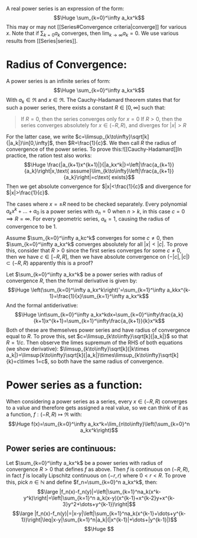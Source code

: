 A real power series is an expression of the form:$$\Huge \sum_{k=0}^\infty a_kx^k$$This may or may not [[Series#Convergence criteria|converge]] for various $x$. Note that if $\sum_{k=0}a_k$ converges, then $\lim_{k\to\infty}a_k=0$. We use various results from [[Series|series]].

# Radius of Convergence:

A power series is an infinite series of form:$$\Huge \sum_{k=0}^\infty a_kx^k$$With $a_k\in\Re$ and $x\in\Re$. The Cauchy-Hadamard theorem states that for such a power series, there exists a constant $R\in[0,\infty]$ such that:
> If $R=0$, then the series converges only for $x=0$
> If $R>0$, then the series converges absolutely for $x\in(-R,R)$, and diverges for $|x|>R$

For the latter case, we write $c=\limsup_{k\to\infty}\sqrt[k]{|a_k|}\in[0,\infty]$, then $R=\frac{1}{c}$. We then call $R$ the radius of convergence of the power series. To prove this:![[Cauchy-Hadamard]]In practice, the ration test also works:$$\Huge \frac{|a_{k+1}x^{k+1}|}{|a_kx^k|}=\left|\frac{a_{k+1}}{a_k}\right|x,\text{ assume}\lim_{k\to\infty}\left|\frac{a_{k+1}}{a_k}\right|=c\text{ exists}$$Then we get absolute convergence for $|x|<\frac{1}{c}$ and divergence for $|x|>\frac{1}{c}$.

The cases where $x=\pm R$ need to be checked separately. Every polynomial $a_kx^k+\dots+a_0$ is a power series with $a_n=0$ when $n>k$, in this case $c=0\implies R=\infty$. For every geometric series, $a_k=1$, causing the radius of convergence to be $1$.

Assume $\sum_{k=0}^\infty a_kc^k$ converges for some $c\neq0$, then $\sum_{k=0}^\infty a_kx^k$ converges absolutely for all $|x|<|c|$. To prove this, consider that $R>0$ since the first series converges for some $c\neq0$, then we have $c\in[-R,R]$, then we have absolute convergence on $(-|c|,|c|)\subset(-R,R)$ apparently this is a proof?

Let $\sum_{k=0}^\infty a_kx^k$ be a power series with radius of convergence $R$, then the formal derivative is given by:$$\Huge \left(\sum_{k=0}^\infty a_kx^k\right)'=\sum_{k=1}^\infty a_kkx^{k-1}=\frac{1}{x}\sum_{k=1}^\infty a_kx^k$$And the formal antiderivative:$$\Huge \int\sum_{k=0}^\infty a_kx^kdx=\sum_{k=0}^\infty\frac{a_k}{k+1}x^{k+1}=\sum_{k=1}^\infty\frac{a_{k+1}}{k}x^k$$Both of these are themselves power series and have radius of convergence equal to $R$. To prove this, set $c=\limsup_{k\to\infty}\sqrt[k]{|a_k|}$ so that $R=1/c$. Then observe the limes supremum of the RHS of both equations (we show derivative): $\limsup_{k\to\infty}\sqrt[k]{|k\times a_k|}=\limsup{k\to\infty}\sqrt[k]{|a_k|}\times\limsup_{k\to\infty}\sqrt[k]{k}=c\times 1=c$, so both have the same radius of convergence.

# Power series as a function:

When considering a power series as a series, every $x\in(-R,R)$ converges to a value and therefore gets assigned a real value, so we can think of it as a function, $f:(-R,R)\mapsto\Re$ with:$$\Huge f(x)=\sum_{k=0}^\infty a_kx^k=\lim_{n\to\infty}\left(\sum_{k=0}^n a_kx^k\right)$$
## Power series are continuous:
Let $\sum_{k=0}^\infty a_kx^k$ be a power series with radius of convergence $R>0$ that defines $f$ as above. Then $f$ is continuous on $(-R,R)$, in fact $f$ is locally Lipschitz continuous on $(-r,r)$ where $0<r<R$. To prove this, pick $n\in\mathbb N$ and define $f_n=\sum_{k=0}^n a_kx^k$, then:$$\large |f_n(x)-f_n(y)|=\left|\sum_{k=1}^na_k(x^k-y^k)\right|=\left|\sum_{k=1}^n a_k(x-y)(x^{k-1}+x^{k-2}y+x^{k-3}y^2+\dots+y^{k-1})\right|$$$$\large |f_n(x)-f_n(y)|=|x-y|\left|\sum_{k=1}^na_k(x^{k-1}+\dots+y^{k-1})\right|\leq|x-y|\sum_{k=1}^n|a_k|(|x^{k-1}|+\dots+|y^{k-1}|)$$$$\Huge $$
